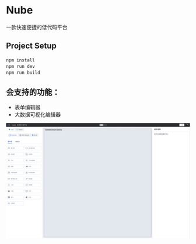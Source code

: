 # Nube

一款快速便捷的低代码平台

## Project Setup

```sh
npm install
npm run dev
npm run build
```

## 会支持的功能：

* 表单编辑器
* 大数据可视化编辑器

![Nube 低代码平台](./desktop.jpg)
